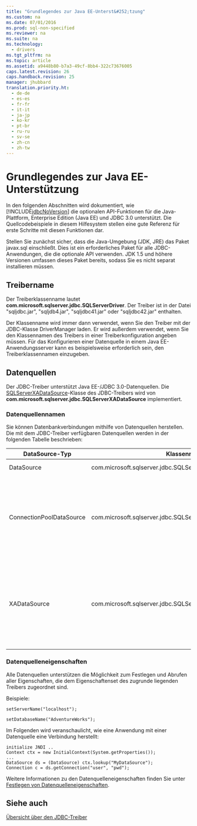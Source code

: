 ```yaml
---
title: "Grundlegendes zur Java EE-Unterst&#252;tzung"
ms.custom: na
ms.date: 07/01/2016
ms.prod: sql-non-specified
ms.reviewer: na
ms.suite: na
ms.technology: 
  - drivers
ms.tgt_pltfrm: na
ms.topic: article
ms.assetid: a9448b80-b7a3-49cf-8bb4-322c73676005
caps.latest.revision: 26
caps.handback.revision: 25
manager: jhubbard
translation.priority.ht: 
  - de-de
  - es-es
  - fr-fr
  - it-it
  - ja-jp
  - ko-kr
  - pt-br
  - ru-ru
  - sv-se
  - zh-cn
  - zh-tw
---
```

# Grundlegendes zur Java EE-Unterst&#252;tzung
  In den folgenden Abschnitten wird dokumentiert, wie [!INCLUDE[jdbcNoVersion](../content/includes/jdbcNoVersion_md.md)] die optionalen API\-Funktionen für die Java\-Plattform, Enterprise Edition \(Java EE\) und JDBC 3.0 unterstützt. Die Quellcodebeispiele in diesem Hilfesystem stellen eine gute Referenz für erste Schritte mit diesen Funktionen dar.  
  
 Stellen Sie zunächst sicher, dass die Java\-Umgebung \(JDK, JRE\) das Paket javax.sql einschließt. Dies ist ein erforderliches Paket für alle JDBC\-Anwendungen, die die optionale API verwenden. JDK 1.5 und höhere Versionen umfassen dieses Paket bereits, sodass Sie es nicht separat installieren müssen.  
  
## Treibername  
 Der Treiberklassenname lautet **com.microsoft.sqlserver.jdbc.SQLServerDriver**. Der Treiber ist in der Datei "sqljdbc.jar", "sqljdb4.jar", "sqljdbc41.jar" oder "sqljdbc42.jar" enthalten.  
  
 Der Klassenname wird immer dann verwendet, wenn Sie den Treiber mit der JDBC\-Klasse DriverManager laden. Er wird außerdem verwendet, wenn Sie den Klassennamen des Treibers in einer Treiberkonfiguration angeben müssen. Für das Konfigurieren einer Datenquelle in einem Java EE\-Anwendungsserver kann es beispielsweise erforderlich sein, den Treiberklassennamen einzugeben.  
  
## Datenquellen  
 Der JDBC\-Treiber unterstützt Java EE\-\/JDBC 3.0\-Datenquellen. Die [SQLServerXADataSource](../content/SQLServerXADataSource-Class.md)\-Klasse des JDBC\-Treibers wird von **com.microsoft.sqlserver.jdbc.SQLServerXADataSource** implementiert.  
  
### Datenquellennamen  
 Sie können Datenbankverbindungen mithilfe von Datenquellen herstellen. Die mit dem JDBC\-Treiber verfügbaren Datenquellen werden in der folgenden Tabelle beschrieben:  
  
|DataSource\-Typ|Klassenname|Beschreibung|  
|---------------------|-----------------|------------------|  
|DataSource|com.microsoft.sqlserver.jdbc.SQLServerDataSource|Die Datenquelle ohne Pooling.|  
|ConnectionPoolDataSource|com.microsoft.sqlserver.jdbc.SQLServerConnectionPoolDataSource|Die Datenquelle zum Konfigurieren von Verbindungspools für Java EE\-Anwendungsserver. Wird normalerweise verwendet, wenn die Anwendung innerhalb eines Java EE\-Anwendungsservers ausgeführt wird.|  
|XADataSource|com.microsoft.sqlserver.jdbc.SQLServerXADataSource|Die Datenquelle zum Konfigurieren von Java EE\-XA\-Datenquellen. Wird normalerweise verwendet, wenn die Anwendung innerhalb eines Java EE\-Anwendungsservers und eines XA\-Transaktionsmanagers ausgeführt wird.|  
  
### Datenquelleneigenschaften  
 Alle Datenquellen unterstützen die Möglichkeit zum Festlegen und Abrufen aller Eigenschaften, die dem Eigenschaftenset des zugrunde liegenden Treibers zugeordnet sind.  
  
 Beispiele:  
  
 `setServerName("localhost");`  
  
 `setDatabaseName("AdventureWorks");`  
  
 Im Folgenden wird veranschaulicht, wie eine Anwendung mit einer Datenquelle eine Verbindung herstellt:  
  
```  
initialize JNDI ..  
Context ctx = new InitialContext(System.getProperties());  
...  
DataSource ds = (DataSource) ctx.lookup("MyDataSource");  
Connection c = ds.getConnection("user", "pwd");  
```  
  
 Weitere Informationen zu den Datenquelleneigenschaften finden Sie unter [Festlegen von Datenquelleneigenschaften](../content/Setting-the-Data-Source-Properties.md).  
  
## Siehe auch  
 [Übersicht über den JDBC-Treiber](../content/Overview-of-the-JDBC-Driver.md)  
  
  